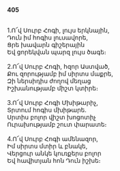 **405**

\
1.Ո՜վ Սուրբ Հոգի, լույս երկնային,\
Դուն իմ հոգիս լուսավորե,\
Ցրե խավարն գիշերային\
Եվ ցորեկվան պարզ լույս ծագե։\
\
2.Ո՜վ Սուրբ Հոգի, հզոր Աստված,\
Քու զորությամբ իմ սիրտս մաքրե,\
Զի ներսիդիս ժողով մեղաց\
Իշխանությամբ միշտ կտիրե։\
\
3.Ո՜վ Սուրբ Հոգի Մխիթարիչ,\
Տրտում հոգիս մխիթարե.\
Սրտիս բոլոր վիշտ խոցոտիչ\
Ուրախությամբ շուտ փարատե։\
\
4.Ո՜վ Սուրբ Հոգի ամենազոր,\
Իմ սիրտս մտիր և բնակե,\
Վերցուր անկե կուռքերս բոլոր\
Եվ հավիտյան հոն Դուն իշխե։

